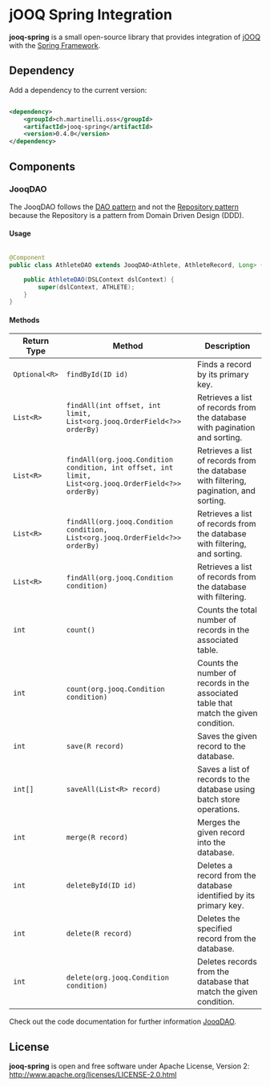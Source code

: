 # jOOQ Spring Integration

**jooq-spring** is a small open-source library that provides integration of [jOOQ](https://www.jooq.org) with
the [Spring Framework](https://spring.io/projects/spring-framework).

## Dependency

Add a dependency to the current version:

```xml

<dependency>
    <groupId>ch.martinelli.oss</groupId>
    <artifactId>jooq-spring</artifactId>
    <version>0.4.0</version>
</dependency>
```

## Components

### JooqDAO

The JooqDAO follows the [DAO pattern](https://en.wikipedia.org/wiki/Data_access_object) and not
the [Repository pattern](https://martinfowler.com/eaaCatalog/repository.html) because the Repository is a pattern from
Domain Driven Design (DDD).

#### Usage

```java

@Component
public class AthleteDAO extends JooqDAO<Athlete, AthleteRecord, Long> {

    public AthleteDAO(DSLContext dslContext) {
        super(dslContext, ATHLETE);
    }
}
```

#### Methods

| Return Type   | Method                                                                                               | Description                                                                            |
|---------------|------------------------------------------------------------------------------------------------------|----------------------------------------------------------------------------------------|
| `Optional<R>` | `findById(ID id)`                                                                                    | Finds a record by its primary key.                                                     |
| `List<R>`     | `findAll(int offset, int limit, List<org.jooq.OrderField<?>> orderBy)`                               | Retrieves a list of records from the database with pagination and sorting.             |
| `List<R>`     | `findAll(org.jooq.Condition condition, int offset, int limit, List<org.jooq.OrderField<?>> orderBy)` | Retrieves a list of records from the database with filtering, pagination, and sorting. |
| `List<R>`     | `findAll(org.jooq.Condition condition, List<org.jooq.OrderField<?>> orderBy)`                        | Retrieves a list of records from the database with filtering, and sorting.             |
| `List<R>`     | `findAll(org.jooq.Condition condition)`                                                              | Retrieves a list of records from the database with filtering.                          |
| `int`         | `count()`                                                                                            | Counts the total number of records in the associated table.                            |
| `int`         | `count(org.jooq.Condition condition)`                                                                | Counts the number of records in the associated table that match the given condition.   |
| `int`         | `save(R record)`                                                                                     | Saves the given record to the database.                                                |
| `int[]`       | `saveAll(List<R> record)`                                                                            | Saves a list of records to the database using batch store operations.                  |
| `int`         | `merge(R record)`                                                                                    | Merges the given record into the database.                                             |
| `int`         | `deleteById(ID id)`                                                                                  | Deletes a record from the database identified by its primary key.                      |
| `int`         | `delete(R record)`                                                                                   | Deletes the specified record from the database.                                        |
| `int`         | `delete(org.jooq.Condition condition)`                                                               | Deletes records from the database that match the given condition.                      |

Check out the code documentation for further information [JooqDAO](src/main/java/ch/martinelli/oss/jooqspring/JooqDAO.java).

## License

**jooq-spring** is open and free software under Apache License, Version
2: http://www.apache.org/licenses/LICENSE-2.0.html
